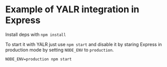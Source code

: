 
# Example of YALR integration in Express

Install deps with `npm install`

To start it with YALR just use `npm start` and disable it by staring Express in
production mode by setting `NODE_ENV` to `production`.

    NODE_ENV=production npm start

